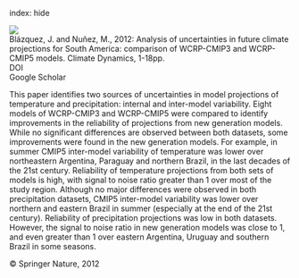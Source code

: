 index: hide

<div class="Citation">
    <div class="Citation-thumb CitationThumb-linked"  data-href="https://doi.org/10.1007/s00382-012-1489-7">
      <img src="https://static.claimspace.cloud/climate-study-static/refs/thumbs/14/Blzquez_and_Nuez_2012-thumb.png" />
    </div>

  <div class="Citation-body">
    <div class="Citation-text">Blázquez, J. and Nuñez, M., 2012: Analysis of uncertainties in future climate projections for South America: comparison of WCRP-CMIP3 and WCRP-CMIP5 models. <span class="Article-journal">Climate Dynamics, </span><span class="Article-volume"></span>1-18pp.</div>
    <div class="Citation-links">
      <div class="CitationLink" data-href="https://doi.org/10.1007/s00382-012-1489-7">
        <div class="CitationLink-icon CitationLink-Doi"></div>
        <div class="CitationLink-text">DOI</div>
      </div>
      <div class="CitationLink" data-href="https://scholar.google.com/scholar?q=10.1007/s00382-012-1489-7">
        <div class="CitationLink-icon CitationLink-Scholar"></div>
        <div class="CitationLink-text">Google Scholar</div>
      </div>
    </div>
  </div>
</div>

This paper identifies two sources of uncertainties in model projections of temperature and precipitation: internal and inter-model variability. Eight models of WCRP-CMIP3 and WCRP-CMIP5 were compared to identify improvements in the reliability of projections from new generation models. While no significant differences are observed between both datasets, some improvements were found in the new generation models. For example, in summer CMIP5 inter-model variability of temperature was lower over northeastern Argentina, Paraguay and northern Brazil, in the last decades of the 21st century. Reliability of temperature projections from both sets of models is high, with signal to noise ratio greater than 1 over most of the study region. Although no major differences were observed in both precipitation datasets, CMIP5 inter-model variability was lower over northern and eastern Brazil in summer (especially at the end of the 21st century). Reliability of precipitation projections was low in both datasets. However, the signal to noise ratio in new generation models was close to 1, and even greater than 1 over eastern Argentina, Uruguay and southern Brazil in some seasons.

<div class="Citation-copy">
&copy; Springer Nature, 2012
</div>